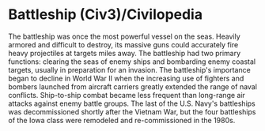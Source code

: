 # Battleship (Civ3)/Civilopedia

The battleship was once the most powerful vessel on the seas. Heavily armored and difficult to destroy, its 
massive guns could accurately fire heavy projectiles at targets miles away. The battleship had two primary 
functions: clearing the seas of enemy ships and bombarding enemy coastal targets, usually in preparation for 
an invasion. The battleship's importance began to decline in World War II when the increasing use of fighters 
and bombers launched from aircraft carriers greatly extended the range of naval conflicts. Ship-to-ship combat 
became less frequent than long-range air attacks against enemy battle groups. The last of the U.S. Navy's 
battleships was decommissioned shortly after the Vietnam War, but the four battleships of the Iowa class were 
remodeled and re-commissioned in the 1980s.